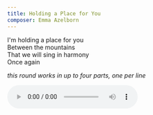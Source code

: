 ```yaml
---
title: Holding a Place for You
composer: Emma Azelborn
---
```


I'm holding a place for you  
Between the mountains  
That we will sing in harmony  
Once again

_this round works in up to four parts, one per line_

<audio controls>
    <source src="/static/audio/holding a place for you memo.m4a" type="audio/mp4">
    Your browser does not support the audio player.
</audio>